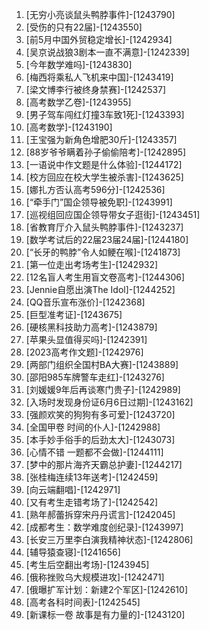 
1. [无穷小亮谈鼠头鸭脖事件]-[1243790]
1. [受伤的只有22届]-[1243550]
1. [前5月中国外贸稳定增长]-[1242934]
1. [吴京说战狼3剧本一直不满意]-[1242339]
1. [今年数学难吗]-[1243830]
1. [梅西将乘私人飞机来中国]-[1243419]
1. [梁文博李行被终身禁赛]-[1242537]
1. [高考数学乙卷]-[1243955]
1. [男子驾车闯红灯撞3车致1死]-[1243393]
1. [高考数学]-[1243190]
1. [王宝强为新角色增肥30斤]-[1243357]
1. [88岁爷爷瞒着孙子偷偷陪考]-[1242895]
1. [一语说中作文题是什么体验]-[1244172]
1. [校方回应在校大学生被杀害]-[1243625]
1. [娜扎方否认高考596分]-[1242536]
1. [“牵手门”国企领导被免职]-[1243991]
1. [巡视组回应国企领导带女子逛街]-[1243451]
1. [省教育厅介入鼠头鸭脖事件]-[1243237]
1. [数学考试后的22届23届24届]-[1244180]
1. [“长牙的鸭脖”令人如鲠在喉]-[1241873]
1. [第一位走出考场考生]-[1242932]
1. [12名盲人考生用盲文卷高考]-[1244306]
1. [Jennie自愿出演The Idol]-[1244252]
1. [QQ音乐宣布涨价]-[1242368]
1. [巨型准考证]-[1243675]
1. [硬核黑科技助力高考]-[1243879]
1. [苹果头显值得买吗]-[1242391]
1. [2023高考作文题]-[1242976]
1. [两部门组织全国村BA大赛]-[1243889]
1. [邵阳985车牌警车走红]-[1243276]
1. [刘媛媛9年后再谈寒门贵子]-[1242989]
1. [入场时发现身份证6月6日过期]-[1243162]
1. [强颜欢笑的狗狗有多可爱]-[1243720]
1. [全国甲卷 时间的仆人]-[1242988]
1. [本手妙手俗手的后劲太大]-[1243073]
1. [心情不错 一题都不会做]-[1244111]
1. [梦中的那片海齐天霸总护妻]-[1244217]
1. [张桂梅连续13年送考]-[1242459]
1. [向云端翻唱]-[1242971]
1. [又有考生走错考场了]-[1242542]
1. [熟年郝蕾拆穿宋丹丹谎言]-[1242045]
1. [成都考生：数学难度创纪录]-[1243997]
1. [长安三万里李白演我精神状态]-[1242806]
1. [辅导猿查寝]-[1241656]
1. [考生后空翻出考场]-[1243945]
1. [俄称挫败乌大规模进攻]-[1242471]
1. [俄曝扩军计划：新建2个军区]-[1242610]
1. [高考各科时间表]-[1242545]
1. [新课标一卷 故事是有力量的]-[1243120]